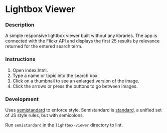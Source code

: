 Lightbox Viewer
============
### Description

A simple responsive lightbox viewer built without any libraries. The app is connected with the Flickr API and displays the first 25 results by relevance returned for the entered search term.

### Instructions

1. Open index.html.
2. Type a name or topic into the search box.
3. Click on a thumbnail to see an enlarged version of the image.
4. Click the arrows or press the buttons to go between images.

### Development

Uses [semistandard](https://github.com/Flet/semistandard) to enforce style. Semistandard is [standard](https://github.com/feross/standard), a unified set of JS style rules, but with semicolons.

Run `semistandard` in the `lightbox-viewer` directory to lint.